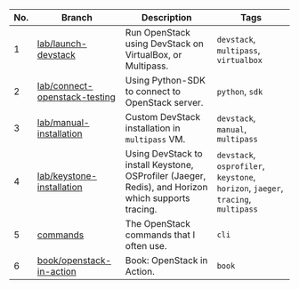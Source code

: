 |No.|Branch|Description|Tags|
|-|-|-|-|
|1|[lab/launch-devstack](https://github.com/cuongpiger/openstack/tree/lab/launch-devstack)|Run OpenStack using DevStack on VirtualBox, or Multipass.|`devstack`, `multipass`, `virtualbox`|
|2|[lab/connect-openstack-testing](https://github.com/cuongpiger/openstack/tree/lab/connect-openstack-testing)|Using Python-SDK to connect to OpenStack server.|`python`, `sdk`|
|3|[lab/manual-installation](https://github.com/cuongpiger/openstack/tree/lab/manual-installation)|Custom DevStack installation in `multipass` VM.|`devstack`, `manual`, `multipass`|
|4|[lab/keystone-installation](https://github.com/cuongpiger/openstack/tree/lab/keystone-installation)|Using DevStack to install Keystone, OSProfiler (Jaeger, Redis), and Horizon which supports tracing.|`devstack`, `osprofiler`, `keystone`, `horizon`, `jaeger`, `tracing`, `multipass`|
|5|[commands](https://github.com/cuongpiger/openstack/blob/commands/README.md)|The OpenStack commands that I often use.|`cli`|
|6|[book/openstack-in-action](https://github.com/cuongpiger/openstack/tree/book/openstack-in-action)|Book: OpenStack in Action.|`book`|